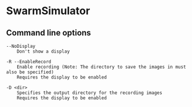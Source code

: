 SwarmSimulator
==================


Command line options
---------------
```
--NoDisplay
    Don't show a display

-R --EnableRecord
    Enable recording (Note: The directory to save the images in must also be specified)
    Requires the display to be enabled

-D <dir>
    Specifies the output directory for the recording images
    Requires the display to be enabled
```


